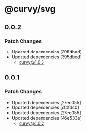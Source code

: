 # @curvy/svg

## 0.0.2

### Patch Changes

- Updated dependencies [395dbcd]
- Updated dependencies [395dbcd]
  - curvy@1.0.3

## 0.0.1

### Patch Changes

- Updated dependencies [27ec055]
- Updated dependencies [cf4f4c0]
- Updated dependencies [27ec055]
- Updated dependencies [46e533e]
  - curvy@1.0.2
